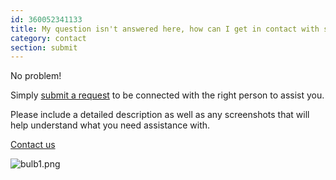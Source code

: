 ```yaml
---
id: 360052341133
title: My question isn't answered here, how can I get in contact with support?
category: contact
section: submit
---
```

No problem! 

Simply [submit a request](https://help.studycat.com/hc/en-gb/requests/new) to be connected with the right person to assist you.

Please include a detailed description as well as any screenshots that will help understand what you need assistance with.

[Contact us](https://help.studycat.com/hc/en-gb/requests/new)

 ![bulb1.png](https://help.studycat.com/hc/article_attachments/31662880176025)